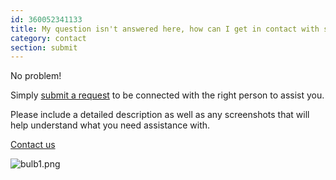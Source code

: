 ```yaml
---
id: 360052341133
title: My question isn't answered here, how can I get in contact with support?
category: contact
section: submit
---
```

No problem! 

Simply [submit a request](https://help.studycat.com/hc/en-gb/requests/new) to be connected with the right person to assist you.

Please include a detailed description as well as any screenshots that will help understand what you need assistance with.

[Contact us](https://help.studycat.com/hc/en-gb/requests/new)

 ![bulb1.png](https://help.studycat.com/hc/article_attachments/31662880176025)